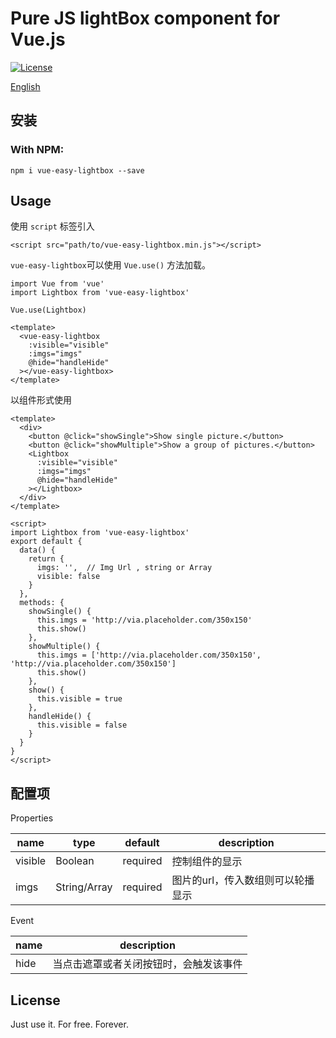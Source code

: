 # Pure JS lightBox component for Vue.js

<a href="https://spdx.org/licenses/MIT.html"><img src="https://img.shields.io/npm/l/vue-pure-lightbox.svg" alt="License"></a>

[English](https://github.com/XiongAmao/vue-easy-lightbox)

## 安装

### With NPM:
```
npm i vue-easy-lightbox --save
```

## Usage

使用 `script` 标签引入

```
<script src="path/to/vue-easy-lightbox.min.js"></script>
```

`vue-easy-lightbox`可以使用 `Vue.use()` 方法加载。

```
import Vue from 'vue'
import Lightbox from 'vue-easy-lightbox'

Vue.use(Lightbox)

```

```
<template>
  <vue-easy-lightbox
    :visible="visible"
    :imgs="imgs"
    @hide="handleHide"
  ></vue-easy-lightbox>
</template>
```

以组件形式使用
```
<template>
  <div>
    <button @click="showSingle">Show single picture.</button>
    <button @click="showMultiple">Show a group of pictures.</button>
    <Lightbox
      :visible="visible"
      :imgs="imgs"
      @hide="handleHide"
    ></Lightbox>
  </div>
</template>

<script>
import Lightbox from 'vue-easy-lightbox'
export default {
  data() {
    return {
      imgs: '',  // Img Url , string or Array
      visible: false
    }
  },
  methods: {
    showSingle() {
      this.imgs = 'http://via.placeholder.com/350x150'
      this.show()
    },
    showMultiple() {
      this.imgs = ['http://via.placeholder.com/350x150', 'http://via.placeholder.com/350x150']
      this.show()
    },
    show() {
      this.visible = true
    },
    handleHide() {
      this.visible = false
    }
  }
}
</script>

```

## 配置项

Properties
<table>
  <thead>
    <tr>
      <th>name</th>
      <th>type</th>
      <th>default</th>
      <th>description</th>
    </tr>
  </thead>
  <tbody>
    <tr>
      <td>visible</td>
      <td>Boolean</td>
      <td>required</td>
      <td>控制组件的显示</td>
    </tr>
    <tr>
      <td>imgs</td>
      <td>String/Array</td>
      <td>required</td>
      <td>图片的url，传入数组则可以轮播显示</td>
    </tr>
  </tbody>
</table>

Event
<table>
  <thead>
    <tr>
      <th>name</th>
      <th>description</th>
    </tr>
  </thead>
  <tbody>
    <tr>
      <td>hide</td>
      <td>当点击遮罩或者关闭按钮时，会触发该事件</td>
    </tr>
  </tbody>
</table>

## License
Just use it. For free. Forever.
